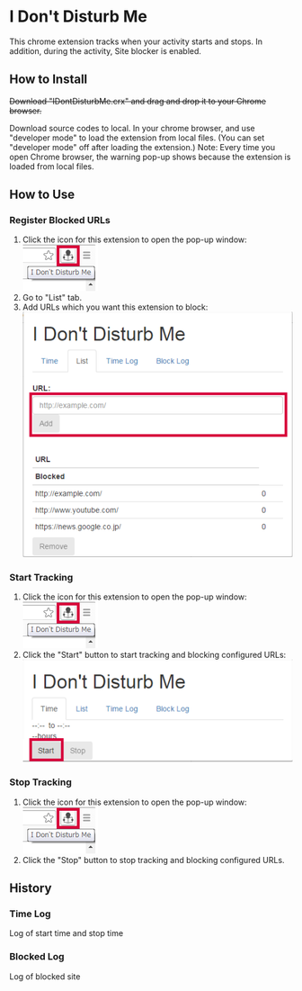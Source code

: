# I Don't Disturb Me

This chrome extension tracks when your activity starts and stops. In addition, during the activity, Site blocker is enabled.

## How to Install
~~Download "IDontDisturbMe.crx" and drag and drop it to your Chrome browser.~~

Download source codes to local. In your chrome browser, and use "developer mode" to load the extension from local files. (You can set "developer mode" off after loading the extension.)
Note: Every time you open Chrome browser, the warning pop-up shows because the extension is loaded from local files.

## How to Use
### Register Blocked URLs
1. Click the icon for this extension to open the pop-up window: ![Icon on browser](images/captures/iconOnBrowser.png)
2. Go to "List" tab.
3. Add URLs which you want this extension to block: ![List tab](images/captures/ListTab.png)

### Start Tracking
1. Click the icon for this extension to open the pop-up window: ![Icon on browser](images/captures/iconOnBrowser.png)
2. Click the "Start" button to start tracking and blocking configured URLs: ![Start tracking in Time tab](images/captures/TimeTab_starting.png)

### Stop Tracking
1. Click the icon for this extension to open the pop-up window: ![Icon on browser](images/captures/iconOnBrowser.png)
2. Click the "Stop" button to stop tracking and blocking configured URLs.

## History
### Time Log
Log of start time and stop time

### Blocked Log
Log of blocked site

